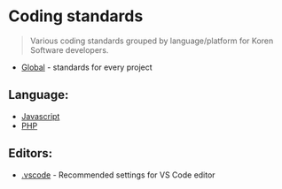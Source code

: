 # Coding standards
> Various coding standards grouped by language/platform for Koren Software developers.

- [Global](/global/README.md) - standards for every project

## Language:
- [Javascript](/javascript/README.md)
- [PHP](/php/README.md)

## Editors:
- [.vscode](/.vscode/README.md) - Recommended settings for VS Code editor
